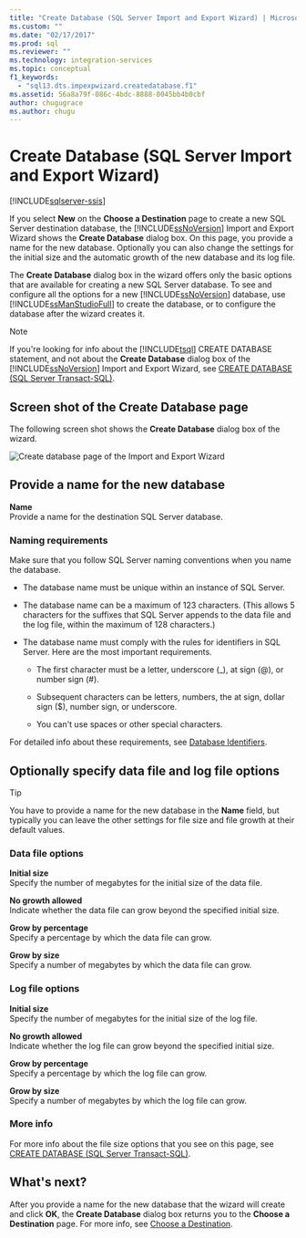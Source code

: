 ```yaml
---
title: "Create Database (SQL Server Import and Export Wizard) | Microsoft Docs"
ms.custom: ""
ms.date: "02/17/2017"
ms.prod: sql
ms.reviewer: ""
ms.technology: integration-services
ms.topic: conceptual
f1_keywords: 
  - "sql13.dts.impexpwizard.createdatabase.f1"
ms.assetid: 56a8a79f-086c-4bdc-8888-0045bb4b0cbf
author: chugugrace
ms.author: chugu
---
```

# Create Database (SQL Server Import and Export Wizard)

[!INCLUDE[sqlserver-ssis](../../includes/applies-to-version/sqlserver-ssis.md)]


If you select **New** on the **Choose a Destination** page to create a new SQL Server destination database, the [!INCLUDE[ssNoVersion](../../includes/ssnoversion-md.md)] Import and Export Wizard shows the **Create Database** dialog box. On this page, you provide a name for the new database. Optionally you can also change the settings for the initial size and the automatic growth of the new database and its log file. 

The **Create Database** dialog box in the wizard offers only the basic options that are available for creating a new SQL Server database. To see and configure all the options for a new [!INCLUDE[ssNoVersion](../../includes/ssnoversion-md.md)] database, use [!INCLUDE[ssManStudioFull](../../includes/ssmanstudiofull-md.md)] to create the database, or to configure the database after the wizard creates it. 

> [!NOTE]
> If you're looking for info about the [!INCLUDE[tsql](../../includes/tsql-md.md)] CREATE DATABASE statement, and not about the **Create Database** dialog box of the [!INCLUDE[ssNoVersion](../../includes/ssnoversion-md.md)] Import and Export Wizard, see [CREATE DATABASE &#40;SQL Server Transact-SQL&#41;](../../t-sql/statements/create-database-sql-server-transact-sql.md).  

## Screen shot of the Create Database page  
The following screen shot shows the **Create Database** dialog box of the wizard.  

![Create database page of the Import and Export Wizard](../../integration-services/import-export-data/media/create-database.png "Create database page of the Import and Export Wizard")  

## Provide a name for the new database  
**Name**  
 Provide a name for the destination SQL Server database.
 
### Naming requirements
Make sure that you follow SQL Server naming conventions when you name the database.  
  
-   The database name must be unique within an instance of SQL Server.  
  
-   The database name can be a maximum of 123 characters. (This allows 5 characters for the suffixes that SQL Server appends to the data file and the log file, within the maximum of 128 characters.)  
  
-   The database name must comply with the rules for identifiers in SQL Server. Here are the most important requirements.  
  
    -   The first character must be a letter, underscore (_), at sign (@), or number sign (#).  
  
    -   Subsequent characters can be letters, numbers, the at sign, dollar sign ($), number sign, or underscore.  
  
    -   You can't use spaces or other special characters.  
  
For detailed info about these requirements, see [Database Identifiers](../../relational-databases/databases/database-identifiers.md).  

## Optionally specify data file and log file options

> [!TIP]
> You have to provide a name for the new database in the **Name** field, but typically you can leave the other settings for file size and file growth at their default values.

### Data file options  
 **Initial size**  
 Specify the number of megabytes for the initial size of the data file.  
  
 **No growth allowed**  
 Indicate whether the data file can grow beyond the specified initial size.  
  
 **Grow by percentage**  
 Specify a percentage by which the data file can grow.  
  
 **Grow by size**  
 Specify a number of megabytes by which the data file can grow.  
  
### Log file options  
 **Initial size**  
 Specify the number of megabytes for the initial size of the log file.  
  
 **No growth allowed**  
 Indicate whether the log file can grow beyond the specified initial size.  
  
 **Grow by percentage**  
 Specify a percentage by which the log file can grow.  
  
 **Grow by size**  
 Specify a number of megabytes by which the log file can grow.  

### More info
For more info about the file size options that you see on this page, see [CREATE DATABASE &#40;SQL Server Transact-SQL&#41;](../../t-sql/statements/create-database-sql-server-transact-sql.md). 

## What's next?  
 After you provide a name for the new database that the wizard will create and click **OK**, the **Create Database** dialog box returns you to the **Choose a Destination** page. For more info, see [Choose a Destination](../../integration-services/import-export-data/choose-a-destination-sql-server-import-and-export-wizard.md).  

